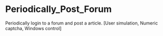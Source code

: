 # Periodically_Post_Forum
Periodically login to a forum and post a article. [User simulation, Numeric captcha, Windows control]
